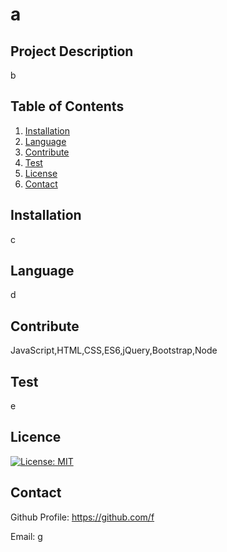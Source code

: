
# a

## Project Description
  b


## Table of Contents

  1. [Installation](#installation)
  2. [Language](#language)
  3. [Contribute](#contribute)
  4. [Test](#test)
  5. [License](#license)
  6. [Contact](#contact)

## Installation
  c

## Language
  d

## Contribute
  JavaScript,HTML,CSS,ES6,jQuery,Bootstrap,Node

## Test
  e

## Licence
  [![License: MIT](https://img.shields.io/badge/License-MIT-yellow.svg)](https://opensource.org/licenses/MIT)

## Contact
  Github Profile: https://github.com/f

  Email: g

